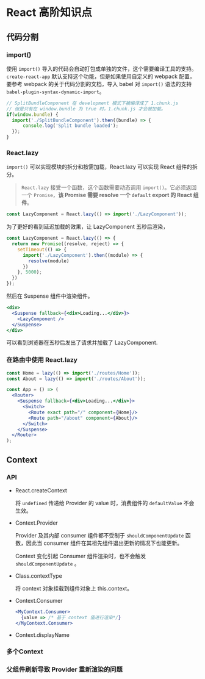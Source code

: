 # React 高阶知识点



## 代码分割

### import()

使用 `import()` 导入的代码会自动打包成单独的文件，这个需要编译工具的支持。`create-react-app` 默认支持这个功能，但是如果使用自定义的 webpack 配置，要参考 webpack 的关于代码分割的文档，导入 babel 对 `import()` 语法的支持 `babel-plugin-syntax-dynamic-import`。

```jsx
// SplitBundleComponent 在 development 模式下被编译成了 1.chunk.js 
// 但是只有在 window.bundle 为 true 时，1.chunk.js 才会被加载。
if(window.bundle) {
  import('./SplitBundleComponent').then((bundle) => {
      console.log('Split bundle loaded');
  });  
} 
```

### React.lazy

`import()` 可以实现模块的拆分和按需加载，React.lazy 可以实现 React 组件的拆分。

> `React.lazy` 接受一个函数，这个函数需要动态调用 `import()`。它必须返回一个 `Promise`，**该 Promise 需要 resolve 一个 `default` export 的 React 组件**。

```jsx
const LazyComponent = React.lazy(() => import('./LazyComponent'));
```

为了更好的看到延迟加载的效果，让 LazyComponent 五秒后渲染，

```jsx
const LazyComponent = React.lazy(() => {
  return new Promise((resolve, reject) => {
    setTimeout(() => {
      import('./LazyComponent').then((module) => {
        resolve(module)
      })
    }, 5000);
  })
});
```

然后在 Suspense 组件中渲染组件。

```jsx
<div>
  <Suspense fallback={<div>Loading...</div>}>
  	<LazyComponent />
  </Suspense>
</div>
```

可以看到浏览器在五秒后发出了请求并加载了 LazyComponent.

### 在路由中使用 React.lazy

```jsx
const Home = lazy(() => import('./routes/Home'));
const About = lazy(() => import('./routes/About'));

const App = () => (
  <Router>
    <Suspense fallback={<div>Loading...</div>}>
      <Switch>
        <Route exact path="/" component={Home}/>
        <Route path="/about" component={About}/>
      </Switch>
    </Suspense>
  </Router>
);
```



## Context

### API

- React.createContext

  将 `undefined` 传递给 Provider 的 value 时，消费组件的 `defaultValue` 不会生效。

- Context.Provider

  Provider 及其内部 consumer 组件都不受制于 `shouldComponentUpdate` 函数，因此当 consumer 组件在其祖先组件退出更新的情况下也能更新。

  Context 变化引起 Consumer 组件渲染时，也不会触发 `shouldComponentUpdate` 。

- Class.contextType

  将 context 对象挂载到组件对象上 this.context。

- Context.Consumer

  ```jsx
  <MyContext.Consumer>
    {value => /* 基于 context 值进行渲染*/}
  </MyContext.Consumer>
  ```

- Context.displayName

  

### 多个Context



### 父组件刷新导致 Provider 重新渲染的问题

